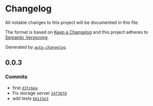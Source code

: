 # Changelog

All notable changes to this project will be documented in this file.

The format is based on [Keep a Changelog](https://keepachangelog.com/en/1.0.0/)
and this project adheres to [Semantic Versioning](https://semver.org/spec/v2.0.0.html).

Generated by [`auto-changelog`](https://github.com/CookPete/auto-changelog).

## 0.0.3

### Commits

- first [`d37c6ea`](https://github.com/nichoth/mergeparty2/commit/d37c6ea8354950ad85a900fb9cab64ad261b2330)
- Fix storage server [`34f387d`](https://github.com/nichoth/mergeparty2/commit/34f387df739a005f9b3b27e7da7d217f29345b1a)
- add tests [`bb115e3`](https://github.com/nichoth/mergeparty2/commit/bb115e34e3cb2398a38302702aa4ce8a6be18c69)
